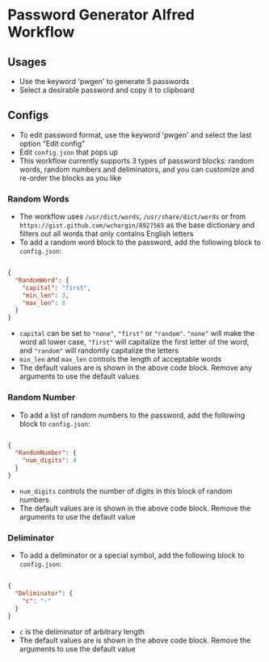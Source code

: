 # Password Generator Alfred Workflow

## Usages
- Use the keyword 'pwgen' to generate 5 passwords
- Select a desirable password and copy it to clipboard

## Configs
- To edit password format, use the keyword 'pwgen' and select the last option "Edit config"
- Edit `config.json` that pops up
- This workflow currently supports 3 types of password blocks: random words, random numbers and deliminators, and you can customize and re-order the blocks as you like

### Random Words
- The workflow uses `/usr/dict/words`, `/usr/share/dict/words` or from `https://gist.github.com/wchargin/8927565` as the base dictionary and filters out all words that only contains English letters
- To add a random word block to the password, add the following block to `config.json`:

```json

{
  "RandomWord": {
    "capital": "first",
    "min_len": 3,
    "max_len": 6
  }
}
```

- `capital` can be set to `"none"`, `"first"` or `"random"`. `"none"` will make the word all lower case, `"first"` will capitalize the first letter of the word, and `"random"` will randomly capitalize the letters
- `min_len` and `max_len` controls the length of acceptable words
- The default values are is shown in the above code block. Remove any arguments to use the default values

### Random Number
- To add a list of random numbers to the password, add the following block to `config.json`:

```json

{
  "RandomNumber": {
    "num_digits": 4
  }
}
```

- `num_digits` controls the number of digits in this block of random numbers
- The default values are is shown in the above code block. Remove the arguments to use the default value


### Deliminator
- To add a deliminator or a special symbol, add the following block to `config.json`:

```json

{
  "Deliminator": {
    "c": "-"
  }
}
```

- `c` is the deliminator of arbitrary length
- The default values are is shown in the above code block. Remove the arguments to use the default value
